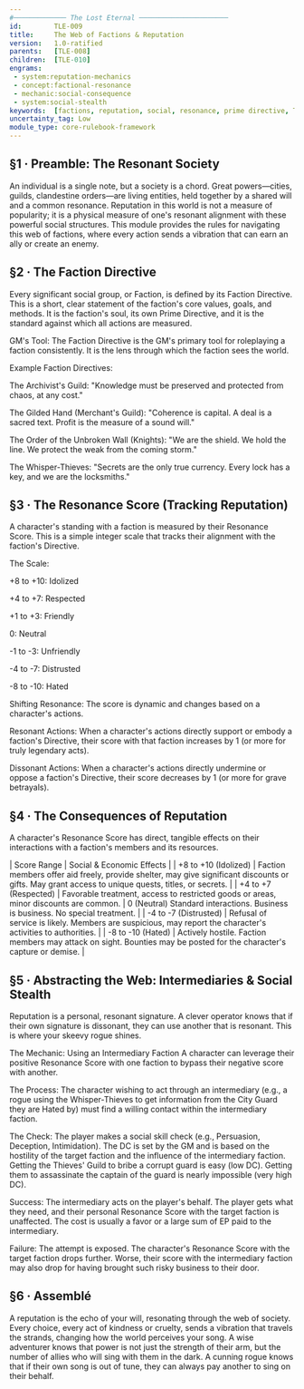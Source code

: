 ```yaml
---
#───────────── The Lost Eternal ──────────────────────
id:        TLE-009
title:     The Web of Factions & Reputation
version:   1.0-ratified
parents:   [TLE-008]
children:  [TLE-010]
engrams:
 - system:reputation-mechanics
 - concept:factional-resonance
 - mechanic:social-consequence
 - system:social-stealth
keywords:  [factions, reputation, social, resonance, prime directive, TLE]
uncertainty_tag: Low
module_type: core-rulebook-framework
---
```

## §1 · Preamble: The Resonant Society
An individual is a single note, but a society is a chord. Great powers—cities, guilds, clandestine orders—are living entities, held together by a shared will and a common resonance. Reputation in this world is not a measure of popularity; it is a physical measure of one's resonant alignment with these powerful social structures. This module provides the rules for navigating this web of factions, where every action sends a vibration that can earn an ally or create an enemy.

## §2 · The Faction Directive
Every significant social group, or Faction, is defined by its Faction Directive. This is a short, clear statement of the faction's core values, goals, and methods. It is the faction's soul, its own Prime Directive, and it is the standard against which all actions are measured.

GM's Tool: The Faction Directive is the GM's primary tool for roleplaying a faction consistently. It is the lens through which the faction sees the world.

Example Faction Directives:

The Archivist's Guild: "Knowledge must be preserved and protected from chaos, at any cost."

The Gilded Hand (Merchant's Guild): "Coherence is capital. A deal is a sacred text. Profit is the measure of a sound will."

The Order of the Unbroken Wall (Knights): "We are the shield. We hold the line. We protect the weak from the coming storm."

The Whisper-Thieves: "Secrets are the only true currency. Every lock has a key, and we are the locksmiths."

## §3 · The Resonance Score (Tracking Reputation)
A character's standing with a faction is measured by their Resonance Score. This is a simple integer scale that tracks their alignment with the faction's Directive.

The Scale:

+8 to +10: Idolized

+4 to +7: Respected

+1 to +3: Friendly

0: Neutral

-1 to -3: Unfriendly

-4 to -7: Distrusted

-8 to -10: Hated

Shifting Resonance: The score is dynamic and changes based on a character's actions.

Resonant Actions: When a character's actions directly support or embody a faction's Directive, their score with that faction increases by 1 (or more for truly legendary acts).

Dissonant Actions: When a character's actions directly undermine or oppose a faction's Directive, their score decreases by 1 (or more for grave betrayals).

## §4 · The Consequences of Reputation
A character's Resonance Score has direct, tangible effects on their interactions with a faction's members and its resources.

| Score Range	| Social & Economic Effects |
| +8 to +10 (Idolized) | Faction members offer aid freely, provide shelter, may give significant discounts or gifts. May grant access to unique quests, titles, or secrets. |
| +4 to +7 (Respected) | Favorable treatment, access to restricted goods or areas, minor discounts are common.
| 0 (Neutral)	Standard interactions. Business is business. No special treatment. |
| -4 to -7 (Distrusted) | Refusal of service is likely. Members are suspicious, may report the character's activities to authorities. |
| -8 to -10 (Hated) | Actively hostile. Faction members may attack on sight. Bounties may be posted for the character's capture or demise. |


## §5 · Abstracting the Web: Intermediaries & Social Stealth
Reputation is a personal, resonant signature. A clever operator knows that if their own signature is dissonant, they can use another that is resonant. This is where your skeevy rogue shines.

The Mechanic: Using an Intermediary Faction
A character can leverage their positive Resonance Score with one faction to bypass their negative score with another.

The Process: The character wishing to act through an intermediary (e.g., a rogue using the Whisper-Thieves to get information from the City Guard they are Hated by) must find a willing contact within the intermediary faction.

The Check: The player makes a social skill check (e.g., Persuasion, Deception, Intimidation). The DC is set by the GM and is based on the hostility of the target faction and the influence of the intermediary faction. Getting the Thieves' Guild to bribe a corrupt guard is easy (low DC). Getting them to assassinate the captain of the guard is nearly impossible (very high DC).

Success: The intermediary acts on the player's behalf. The player gets what they need, and their personal Resonance Score with the target faction is unaffected. The cost is usually a favor or a large sum of EP paid to the intermediary.

Failure: The attempt is exposed. The character's Resonance Score with the target faction drops further. Worse, their score with the intermediary faction may also drop for having brought such risky business to their door.

## §6 · Assemblé
A reputation is the echo of your will, resonating through the web of society. Every choice, every act of kindness or cruelty, sends a vibration that travels the strands, changing how the world perceives your song. A wise adventurer knows that power is not just the strength of their arm, but the number of allies who will sing with them in the dark. A cunning rogue knows that if their own song is out of tune, they can always pay another to sing on their behalf.
